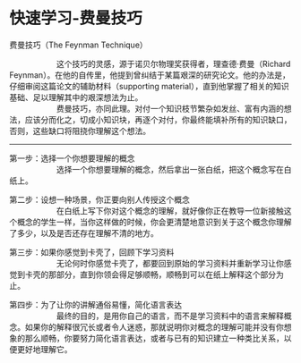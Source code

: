 # 快速学习-费曼技巧

费曼技巧（The Feynman Technique）<br>

&emsp;&emsp;&emsp;&emsp;&emsp;&emsp;这个技巧的灵感，源于诺贝尔物理奖获得者，理查德·费曼（Richard Feynman）。在他的自传里，他提到曾纠结于某篇艰深的研究论文。他的办法是，仔细审阅这篇论文的辅助材料（supporting material），直到他掌握了相关的知识基础、足以理解其中的艰深想法为止。<br>
&emsp;&emsp;&emsp;&emsp;&emsp;&emsp;费曼技巧，亦同此理。对付一个知识枝节繁杂如发丝、富有内涵的想法，应该分而化之，切成小知识块，再逐个对付，你最终能填补所有的知识缺口，否则，这些缺口将阻挠你理解这个想法。<br>

---
第一步：选择一个你想要理解的概念<br>
&emsp;&emsp;&emsp;&emsp;&emsp;&emsp;选择一个你想要理解的概念，然后拿出一张白纸，把这个概念写在白纸上。<br>

第二步：设想一种场景，你正要向别人传授这个概念<br>
&emsp;&emsp;&emsp;&emsp;&emsp;&emsp;在白纸上写下你对这个概念的理解，就好像你正在教导一位新接触这个概念的学生一样，当你这样做的时候，你会更清楚地意识到关于这个概念你理解了多少，以及是否还存在理解不清的地方。<br>

第三步：如果你感觉到卡壳了，回顾下学习资料<br>
&emsp;&emsp;&emsp;&emsp;&emsp;&emsp;无论何时你感觉卡壳了，都要回到原始的学习资料并重新学习让你感觉到卡壳的那部分，直到你领会得足够顺畅，顺畅到可以在纸上解释这个部分为止。<br>

第四步：为了让你的讲解通俗易懂，简化语言表达<br>
&emsp;&emsp;&emsp;&emsp;&emsp;&emsp;最终的目的，是用你自己的语言，而不是学习资料中的语言来解释概念。如果你的解释很冗长或者令人迷惑，那就说明你对概念的理解可能并没有你想象的那么顺畅，你要努力简化语言表达，或者与已有的知识建立一种类比关系，以便更好地理解它。<br>



